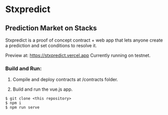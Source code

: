 # Stxpredict
## Prediction Market on Stacks

Stxpredict is a proof of concept contract + web app that lets anyone create a prediction and set conditions to resolve it.

Preview at: https://stxpredict.vercel.app
Currently running on testnet.

### Build and Run:
1. Compile and deploy contracts at /contracts folder.

2. Build and run the vue.js app.

```
$ git clone <this repository>
$ npm i
$ npm run serve
```

